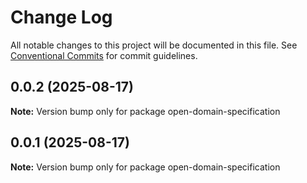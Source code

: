 # Change Log

All notable changes to this project will be documented in this file.
See [Conventional Commits](https://conventionalcommits.org) for commit guidelines.

## 0.0.2 (2025-08-17)

**Note:** Version bump only for package open-domain-specification





## 0.0.1 (2025-08-17)

**Note:** Version bump only for package open-domain-specification
